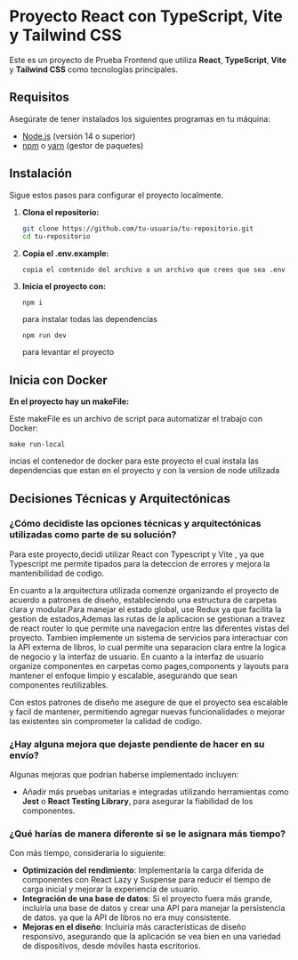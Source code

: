 # Proyecto React con TypeScript, Vite y Tailwind CSS

Este es un proyecto de Prueba Frontend que utiliza **React**, **TypeScript**, **Vite** y **Tailwind CSS** como tecnologías principales.

## Requisitos

Asegúrate de tener instalados los siguientes programas en tu máquina:

- [Node.js](https://nodejs.org/) (versión 14 o superior)
- [npm](https://www.npmjs.com/) o [yarn](https://yarnpkg.com/) (gestor de paquetes)

## Instalación

Sigue estos pasos para configurar el proyecto localmente.

1. **Clona el repositorio:**

   ```bash
   git clone https://github.com/tu-usuario/tu-repositorio.git
   cd tu-repositorio

2. **Copia el .env.example:**

   ```
   copia el contenido del archivo a un archivo que crees que sea .env

3. **Inicia el proyecto con:**

   ```
   npm i
   ``` 
   para instalar todas las dependencias
   ```
   npm run dev 
   ```
   para levantar el proyecto


## Inicia con Docker

 **En el proyecto hay un makeFile:**

   Este makeFile es un archivo de script para automatizar el trabajo con Docker:
   ```
   make run-local 
   ```
   incias el contenedor de docker para este proyecto
   el cual instala las dependencias que estan en el proyecto y con la version de node utilizada


## Decisiones Técnicas y Arquitectónicas

### ¿Cómo decidiste las opciones técnicas y arquitectónicas utilizadas como parte de su solución?

Para este proyecto,decidi utilizar React con Typescript y Vite , ya que Typescript me permite tipados para la deteccion de errores y mejora la mantenibilidad de codigo.

En cuanto a la arquitectura utilizada comenze organizando el proyecto de acuerdo a patrones de diseño, estableciendo una estructura de carpetas clara y modular.Para manejar el estado global, use Redux ya que facilita la gestion de estados,Ademas
las rutas de la aplicacion se gestionan a travez de react router lo que permite una navegacion entre las diferentes vistas del proyecto.
Tambien implemente un sistema de servicios para interactuar con la API externa de libros, lo cual permite una separacion clara entre la logica de negocio y la interfaz de usuario. En cuanto a la interfaz de usuario organize componentes en carpetas como pages,components y layouts para mantener el enfoque limpio y escalable, asegurando que sean componentes reutilizables.

Con estos patrones de diseño me asegure de que el proyecto sea escalable y facil de mantener, permitiendo agregar nuevas funcionalidades o mejorar las existentes sin comprometer la calidad de codigo.


### ¿Hay alguna mejora que dejaste pendiente de hacer en su envío?

Algunas mejoras que podrían haberse implementado incluyen:

- Añadir más pruebas unitarias e integradas utilizando herramientas como **Jest** o **React Testing Library**, para asegurar la fiabilidad de los componentes.

### ¿Qué harías de manera diferente si se le asignara más tiempo?

Con más tiempo, consideraría lo siguiente:

- **Optimización del rendimiento**: Implementaría la carga diferida de componentes con React Lazy y Suspense para reducir el tiempo de carga inicial y mejorar la experiencia de usuario.
- **Integración de una base de datos**: Si el proyecto fuera más grande, incluiría una base de datos y crear una API para manejar la persistencia de datos. ya que la API de libros no era muy consistente.
- **Mejoras en el diseño**: Incluiría más características de diseño responsivo, asegurando que la aplicación se vea bien en una variedad de dispositivos, desde móviles hasta escritorios.
